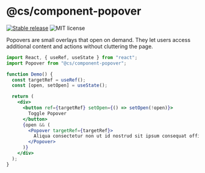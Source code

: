 # @cs/component-popover

[![Stable release](https://img.shields.io/npm/v/@ciceksepeti/cui/popover.svg)](https://npm.im/@ciceksepeti/cui/popover) ![MIT license](https://badgen.now.sh/badge/license/MIT)

Popovers are small overlays that open on demand. They let users access additional content and actions without cluttering the page.

```jsx
import React, { useRef, useState } from "react";
import Popover from "@cs/component-popover";

function Demo() {
  const targetRef = useRef();
  const [open, setOpen] = useState();

  return (
    <div>
      <button ref={targetRef} setOpen={() => setOpen(!open)}>
        Toggle Popover
      </button>
      {open && (
        <Popover targetRef={targetRef}>
          Aliqua consectetur non ut id nostrud sit ipsum consequat officia
        </Popover>
      )}
    </div>
  );
}
```
